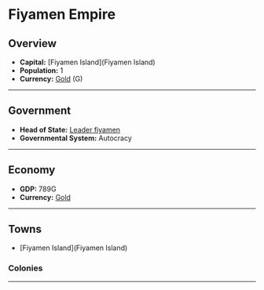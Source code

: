 # Fiyamen Empire

## Overview

- **Capital:** [Fiyamen Island](Fiyamen Island)
- **Population:** 1
- **Currency:** [Gold](Gold) (G)

---

## Government

- **Head of State:** [Leader fiyamen](fiyamen)
- **Governmental System:** Autocracy

---

## Economy

- **GDP:** 789G
- **Currency:** [Gold](Gold)

---

## Towns

- [Fiyamen Island](Fiyamen Island)

###     Colonies



---